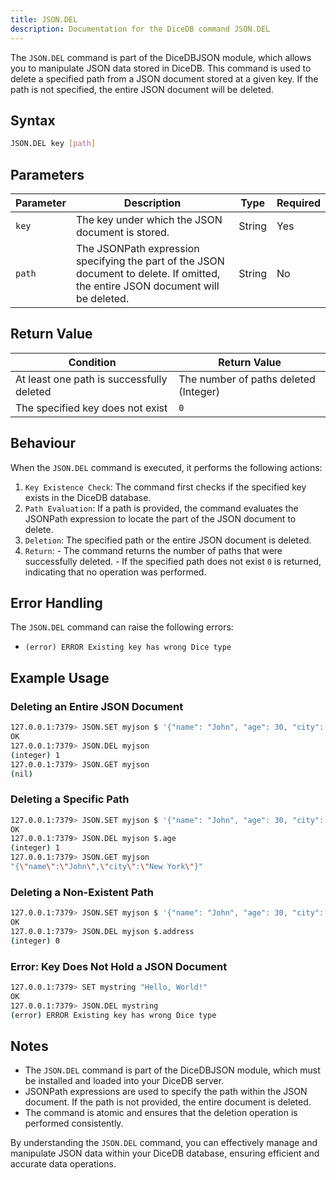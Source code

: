 ```yaml
---
title: JSON.DEL
description: Documentation for the DiceDB command JSON.DEL
---
```


The `JSON.DEL` command is part of the DiceDBJSON module, which allows you to manipulate JSON data stored in DiceDB. This command is used to delete a specified path from a JSON document stored at a given key. If the path is not specified, the entire JSON document will be deleted.

## Syntax

```bash
JSON.DEL key [path]
```

## Parameters

| Parameter | Description                                                                                                                       | Type   | Required |
| --------- | --------------------------------------------------------------------------------------------------------------------------------- | ------ | -------- |
| `key`     | The key under which the JSON document is stored.                                                                                  | String | Yes      |
| `path`    | The JSONPath expression specifying the part of the JSON document to delete. If omitted, the entire JSON document will be deleted. | String | No       |

## Return Value

| Condition                                 | Return Value                          |
| ----------------------------------------- | ------------------------------------- |
| At least one path is successfully deleted | The number of paths deleted (Integer) |
| The specified key does not exist          | `0`                                   |

## Behaviour

When the `JSON.DEL` command is executed, it performs the following actions:

1. `Key Existence Check`: The command first checks if the specified key exists in the DiceDB database.
2. `Path Evaluation`: If a path is provided, the command evaluates the JSONPath expression to locate the part of the JSON document to delete.
3. `Deletion`: The specified path or the entire JSON document is deleted.
4. `Return`: - The command returns the number of paths that were successfully deleted. - If the specified path does not exist `0` is returned, indicating that no operation was performed.

## Error Handling

The `JSON.DEL` command can raise the following errors:

<!-- Error displayed in dicedb is different -->
<!-- - `(error) WRONGTYPE Operation against a key holding the wrong kind of value`: This error is raised if the specified key exists but does not hold a JSON document. -->

- `(error) ERROR Existing key has wrong Dice type`

<!-- - `(error) ERR Path does not exist`: This error is raised if the specified path does not exist within the JSON document. -->

## Example Usage

### Deleting an Entire JSON Document

```bash
127.0.0.1:7379> JSON.SET myjson $ '{"name": "John", "age": 30, "city": "New York"}'
OK
127.0.0.1:7379> JSON.DEL myjson
(integer) 1
127.0.0.1:7379> JSON.GET myjson
(nil)
```

### Deleting a Specific Path

```bash
127.0.0.1:7379> JSON.SET myjson $ '{"name": "John", "age": 30, "city": "New York"}'
OK
127.0.0.1:7379> JSON.DEL myjson $.age
(integer) 1
127.0.0.1:7379> JSON.GET myjson
"{\"name\":\"John\",\"city\":\"New York\"}"
```

### Deleting a Non-Existent Path

```bash
127.0.0.1:7379> JSON.SET myjson $ '{"name": "John", "age": 30, "city": "New York"}'
OK
127.0.0.1:7379> JSON.DEL myjson $.address
(integer) 0
```

### Error: Key Does Not Hold a JSON Document

```bash
127.0.0.1:7379> SET mystring "Hello, World!"
OK
127.0.0.1:7379> JSON.DEL mystring
(error) ERROR Existing key has wrong Dice type
```

## Notes

- The `JSON.DEL` command is part of the DiceDBJSON module, which must be installed and loaded into your DiceDB server.
- JSONPath expressions are used to specify the path within the JSON document. If the path is not provided, the entire document is deleted.
- The command is atomic and ensures that the deletion operation is performed consistently.

By understanding the `JSON.DEL` command, you can effectively manage and manipulate JSON data within your DiceDB database, ensuring efficient and accurate data operations.
